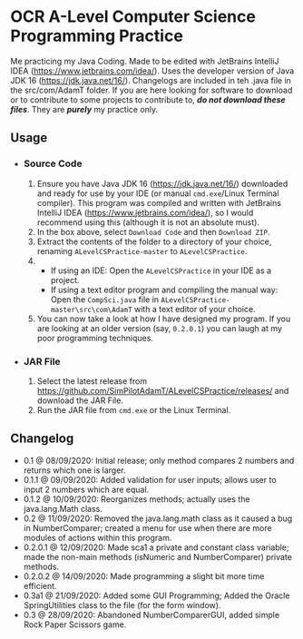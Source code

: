 # OCR A-Level Computer Science Programming Practice
Me practicing my Java Coding. Made to be edited with JetBrains IntelliJ IDEA (https://www.jetbrains.com/idea/).  Uses the developer version of Java JDK 16 (https://jdk.java.net/16/). Changelogs are included in teh .java file in the src/com/AdamT folder. If you are here looking for software to download or to contribute to some projects to contribute to,  _**do not download these files**_. They are _**purely**_ my practice only.
## Usage
* ### Source Code
	1. Ensure you have Java JDK 16 (https://jdk.java.net/16/) downloaded and ready for use by your IDE (or manual `cmd.exe`/Linux Terminal compiler). This program was compiled and written with JetBrains IntelliJ IDEA (https://www.jetbrains.com/idea/), so I would recommend using this (although it is not an absolute must).
	2. In the box above, select `Download Code` and then `Download ZIP`.
	3. Extract the contents of the folder to a directory of your choice, renaming `ALevelCSPractice-master` to `ALevelCSPractice`.
	4. 
		* If using an IDE: Open the `ALevelCSPractice` in your IDE as a project.
		* If using a text editor program and compiling the manual way: Open the `CompSci.java` file in `ALevelCSPractice-master\src\com\AdamT` with a text editor of your choice.
	5. You can now take a look at how I have designed my program. If you are looking at an older version (say, `0.2.0.1`) you can laugh at my poor programming techniques.
* ### JAR File
	1. Select the latest release from https://github.com/SimPilotAdamT/ALevelCSPractice/releases/ and download the JAR File.
	2. Run the JAR file from `cmd.exe` or the Linux Terminal.
## Changelog
* 0.1 @ 08/09/2020: Initial release; only method compares 2 numbers and returns which one is larger.
* 0.1.1 @ 09/09/2020: Added validation for user inputs; allows user to input 2 numbers which are equal.
* 0.1.2 @ 10/09/2020: Reorganizes methods; actually uses the java.lang.Math class.
* 0.2 @ 11/09/2020: Removed the java.lang.math class as it caused a bug in NumberComparer; created a menu for use when there are more modules of actions within this program.
* 0.2.0.1 @ 12/09/2020: Made sca1 a private and constant class variable; made the non-main methods (isNumeric and NumberComparer) private methods.
* 0.2.0.2 @ 14/09/2020: Made programming a slight bit more time efficient.
* 0.3a1 @ 21/09/2020: Added some GUI Programming; Added the Oracle SpringUtilities class to the file (for the form window).
* 0.3 @ 28/09/2020: Abandoned NumberComparerGUI, added simple Rock Paper Scissors game.
